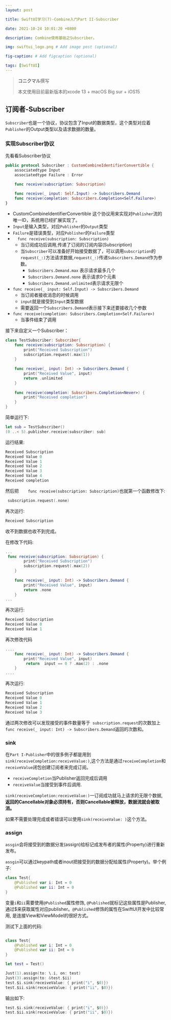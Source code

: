 ```yaml
---
layout: post

title: SwiftUI学习(7)-Combine入门Part II-Subscriber

date: 2021-10-24 10:01:20 +0800

description: Combine使用基础之Subscriber。

img: swiftui_logo.png # Add image post (optional)

fig-caption: # Add figcaption (optional)

tags: [SwiftUI]
---
```


>  **コニクマル**撰写
>
>  本文使用目前最新版本的xcode 13 + macOS Big sur + iOS15

## 订阅者-Subscriber 

`Subscriber`也是一个协议，协议包含了Input的数据类型，这个类型对应着`Publisher`的Output类型以及请求数据的数量。

### 实现Subscriber协议

先看看Subscriber协议

```swift
public protocol Subscriber : CustomCombineIdentifierConvertible {
    associatedtype Input
    associatedtype Failure : Error
  
    func receive(subscription: Subscription)

    func receive(_ input: Self.Input) -> Subscribers.Demand
    func receive(completion: Subscribers.Completion<Self.Failure>)
}
```

- CustomCombineIdentifierConvertible 这个协议用来实现对`Publisher`流的唯一ID，系统用已经扩展实现了。
- `Input`是输入类型，对应`Publisher`的`Output`类型
- `Failure`是错误类型，对应`Publisher`的`Failure`类型
- `  func receive(subscription: Subscription)`
  - 当订阅成功后调用,传递了订阅的订阅内容(Subscription)
  - 当`Subscriber`可以准备好开始接受数据了，可以调用`subscription`的`request(_:)`方法请求数据,`request(_:)`传递`Subscribers.Demand`作为参数。
    - `Subscribers.Demand.max` 表示请求最多几个
    - `Subscribers.Demand.none` 表示请求0个元素
    - `Subscribers.Demand.unlimited`表示请求无限个
- `func receive(_ input: Self.Input) -> Subscribers.Demand`
  - 当订阅者接收消息的时候调用
  - `input`就是接受到`Input`类型数据
  - 需要返回一个`Subscribers.Demand`表示接下来还要接收几个参数
- `func receive(completion: Subscribers.Completion<Self.Failure>)`
  - 当事件结束了调用

接下来自定义一个Subscriber：

```swift
class TestSubscriber: Subscriber{
    func receive(subscription: Subscription) {
        print("Received Subscription")
        subscription.request(.max(1))
    }
    
    func receive(_ input: Int) -> Subscribers.Demand {
        print("Received Value", input)
        return .unlimited
    }
    
    func receive(completion: Subscribers.Completion<Never>) {
        print("Received completion")
    }
}
```

简单运行下:

```swift
let sub = TestSubscriber()
(0 ..< 5).publisher.receive(subscriber: sub)
```

运行结果:

```swift
Received Subscription
Received Value 0
Received Value 1
Received Value 2
Received Value 3
Received Value 4
Received completion
```

然后把`    func receive(subscription: Subscription)`也就第一个函数修改下:

```swift
 subscription.request(.none)
```

再次运行:

```swift
Received Subscription
```

收不到数据也收不到完成。

在修改下代码:

```swift
...
 func receive(subscription: Subscription) {
        print("Received Subscription")
        subscription.request(.max(2))
    }
    
    func receive(_ input: Int) -> Subscribers.Demand {
        print("Received Value", input)
        return .none
    }
...
```

再次运行:

```swift
Received Subscription
Received Value 0
Received Value 1
```

再次修改代码

```swift
....
    func receive(_ input: Int) -> Subscribers.Demand {
        print("Received Value", input)
         return  input == 0 ? .max(2) : .none
    }
....
```

再次运行:

```swift
Received Subscription
Received Value 0
Received Value 1
Received Value 2
Received Value 3
```

通过两次修改可以发现接受的事件数量等于` subscription.request`的次数加上`func receive(_ input: Int) -> Subscribers.Demand`返回的次数和。

### sink

在`Part I-Publisher`中的很多例子都是用到`sink(receiveCompletion:receiveValue:)`,这个方法是通过`receiveCompletion`和`receiveValue`闭包创建订阅者来完成订阅。

- `receiveCompletion`当Publisher返回完成后调用
- `receiveValue`当接受到事件后调用.

`sink(receiveCompletion:receiveValue:)`一订阅成功就马上请求的无限个数据, **返回的Cancellable对象必须持有，否则Cancellable被释放，数据流就会被取消。**

如果不需要处理完成或者错误可以使用`sink(receiveValue: )`这个方法。

### assign

`assgin`会将接受到的数据分发(assign)给标记成发布者的属性(Property)进行重新发布。

`assgin`可以通过keypath或者inout把接受到的数据分配给属性(Property)。举个例子:

```swift
class Test{
    @Published var i: Int = 0
    @Published var ii: Int = 0
}

```

变量`i`和`ii`需要使用`@Published`属性修饰, `@Published`就标记这些属性是Publisher, 通过$来获取属性对应publisher。`@Published`修饰的属性在SwiftUI开发中比较常用, 是连接View和ViewModel的很好方式。

测试下上面的代码:

```swift

class Test{
    @Published var i: Int = 0
    @Published var ii: Int = 0
}

let test = Test()

Just(1).assign(to: \.i, on: test)
Just(3).assign(to: &test.$ii)
test.$i.sink(receiveValue: { print("i", $0)})
test.$ii.sink(receiveValue: { print("ii", $0)})

```

输出如下:

```swift
test.$i.sink(receiveValue: { print("i", $0)})
test.$ii.sink(receiveValue: { print("ii", $0)})	
```


